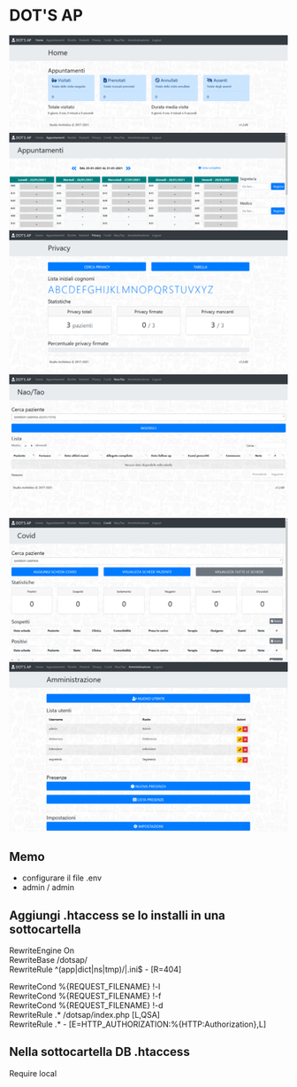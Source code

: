 # DOT'S AP

![homepage](https://github.com/archistico/dotsap/blob/master/img/homepage.png?raw=true)
![appuntamenti](https://github.com/archistico/dotsap/blob/master/img/appuntamenti.png?raw=true)
![privacy](https://github.com/archistico/dotsap/blob/master/img/privacy.png?raw=true)
![nao-tao](https://github.com/archistico/dotsap/blob/master/img/nao-tao.png?raw=true)
![scheda](https://github.com/archistico/dotsap/blob/master/img/scheda.png?raw=true)
![amministrazione](https://github.com/archistico/dotsap/blob/master/img/amministrazione.png?raw=true)

## Memo  
- configurare il file .env
- admin / admin

## Aggiungi .htaccess se lo installi in una sottocartella  
RewriteEngine On  
RewriteBase /dotsap/  
RewriteRule ^(app|dict|ns|tmp)\/|\.ini$ - [R=404]  
  
RewriteCond %{REQUEST_FILENAME} !-l  
RewriteCond %{REQUEST_FILENAME} !-f  
RewriteCond %{REQUEST_FILENAME} !-d  
RewriteRule .* /dotsap/index.php [L,QSA]  
RewriteRule .* - [E=HTTP_AUTHORIZATION:%{HTTP:Authorization},L]  
  
## Nella sottocartella DB .htaccess  
Require local  
